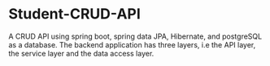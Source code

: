 # Student-CRUD-API
A CRUD API using spring boot, spring data JPA, Hibernate, and postgreSQL as a database. The backend application has three layers, i.e the API layer, the service layer and the data access layer.
